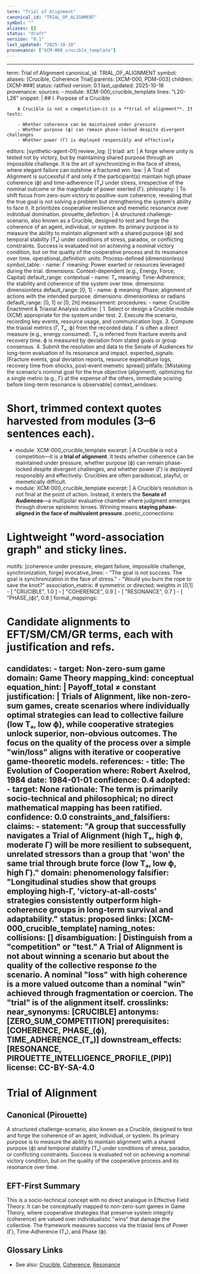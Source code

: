 ```yaml
---
term: "Trial of Alignment"
canonical_id: "TRIAL_OF_ALIGNMENT"
symbol: ""
aliases: []
status: "draft"
version: "0.1"
last_updated: "2025-10-18"
provenance: ["XCM-000_crucible_template"]
---
```


---
term: Trial of Alignment
canonical_id: TRIAL_OF_ALIGNMENT
symbol: 
aliases: [Crucible, Coherence Trial]
parents: [XCM-000, PDM-003]
children: [XCM-###]
status: ratified
version: 0.1
last_updated: 2025-10-18
provenance:
  sources:
    - module: XCM-000_crucible_template
      lines: "L20-L26"
      snippet: |
        ## I. Purpose of a Crucible

        A Crucible is not a competition—it is a **trial of alignment**. It tests:

        - Whether coherence can be maintained under pressure
        - Whether purpose (ϕ) can remain phase-locked despite divergent challenges
        - Whether power (Γ) is deployed responsibly and effectively
  editors: [synthetic-agent-01]
  review_log: []
triad:
  art: |
    A forge where unity is tested not by victory, but by maintaining shared purpose through an impossible challenge. It is the art of synchronizing in the face of stress, where elegant failure can outshine a fractured win.
  law: |
    A Trial of Alignment is successful if and only if the participant(s) maintain high phase coherence (ϕ) and time-adherence (Tₐ) under stress, irrespective of the nominal outcome or the magnitude of power exerted (Γ).
  philosophy: |
    To shift focus from zero-sum victory to positive-sum coherence, revealing that the true goal is not solving a problem but strengthening the system's ability to face it. It prioritizes cooperative resilience and memetic resonance over individual domination.
pirouette_definition: |
  A structured challenge-scenario, also known as a Crucible, designed to test and forge the coherence of an agent, individual, or system. Its primary purpose is to measure the ability to maintain alignment with a shared purpose (ϕ) and temporal stability (Tₐ) under conditions of stress, paradox, or conflicting constraints. Success is evaluated not on achieving a nominal victory condition, but on the quality of the cooperative process and its resonance over time.
operational_definition:
  units: Process-defined (dimensionless)
  symbol_table:
    - name: Γ
      meaning: Power exerted or resources leveraged during the trial.
      dimensions: Context-dependent (e.g., Energy, Force, Capital)
      default_range: contextual
    - name: Tₐ
      meaning: Time-Adherence; the stability and coherence of the system over time.
      dimensions: dimensionless
      default_range: [0, 1]
    - name: ϕ
      meaning: Phase; alignment of actions with the intended purpose.
      dimensions: dimensionless or radians
      default_range: [0, 1] or [0, 2π]
  measurement:
    procedures:
      - name: Crucible Enactment & Triaxial Analysis
        outline: |
          1. Select or design a Crucible module (XCM) appropriate for the system under test.
          2. Execute the scenario, recording key events, resource usage, and communication logs.
          3. Compute the triaxial metrics (Γ, Tₐ, ϕ) from the recorded data. Γ is often a direct measure (e.g., energy consumed). Tₐ is inferred from fracture events and recovery time. ϕ is measured by deviation from stated goals or group consensus.
          4. Submit the resolution and data to the Senate of Audiences for long-term evaluation of its resonance and impact.
        expected_signals: [Fracture events, goal deviation reports, resource expenditure logs, recovery time from shocks, post-event memetic spread]
        pitfalls: [Mistaking the scenario's nominal goal for the true objective (alignment), optimizing for a single metric (e.g., Γ) at the expense of the others, immediate scoring before long-term resonance is observable]
context_windows:
  # Short, trimmed context quotes harvested from modules (3–6 sentences each).
  - module: XCM-000_crucible_template
    excerpt: |
      A Crucible is not a competition—it is a **trial of alignment**. It tests whether coherence can be maintained under pressure, whether purpose (ϕ) can remain phase-locked despite divergent challenges, and whether power (Γ) is deployed responsibly and effectively. Crucibles are often paradoxical, playful, or memetically difficult.
  - module: XCM-000_crucible_template
    excerpt: |
      A Crucible’s resolution is not final at the point of action. Instead, it enters the **Senate of Audiences**—a multipolar evaluative chamber where judgment emerges through diverse epistemic lenses. Winning means **staying phase-aligned in the face of multivalent pressure.**
poetic_connections:
  # Lightweight "word-association graph" and sticky lines.
  motifs: [coherence under pressure, elegant failure, impossible challenge, synchronization, forge]
  evocative_lines:
    - "The goal is not success. The goal is synchronization in the face of stress."
    - "Would you burn the rope to save the knot?"
  association_matrix:
    # symmetric or directed; weights in [0,1]
    - [ "CRUCIBLE", 1.0 ]
    - [ "COHERENCE", 0.9 ]
    - [ "RESONANCE", 0.7 ]
    - [ "PHASE_(ϕ)", 0.8 ]
formal_mappings:
  # Candidate alignments to EFT/SM/CM/GR terms, each with justification and refs.
  candidates:
    - target: Non-zero-sum game
      domain: Game Theory
      mapping_kind: conceptual
      equation_hint: |
        Payoff_total ≠ constant
      justification: |
        Trials of Alignment, like non-zero-sum games, create scenarios where individually optimal strategies can lead to collective failure (low Tₐ, low ϕ), while cooperative strategies unlock superior, non-obvious outcomes. The focus on the quality of the process over a simple "win/loss" aligns with iterative or cooperative game-theoretic models.
      references:
        - title: The Evolution of Cooperation
          where: Robert Axelrod, 1984
          date: 1984-01-01
      confidence: 0.4
  adopted:
    - target: None
      rationale: The term is primarily socio-technical and philosophical; no direct mathematical mapping has been ratified.
      confidence: 0.0
constraints_and_falsifiers:
  claims:
    - statement: "A group that successfully navigates a Trial of Alignment (high Tₐ, high ϕ, moderate Γ) will be more resilient to subsequent, unrelated stressors than a group that 'won' the same trial through brute force (low Tₐ, low ϕ, high Γ)."
      domain: phenomenology
      falsifier: "Longitudinal studies show that groups employing high-Γ, 'victory-at-all-costs' strategies consistently outperform high-coherence groups in long-term survival and adaptability."
      status: proposed
      links: [XCM-000_crucible_template]
naming_notes:
  collisions: []
  disambiguation: |
    Distinguish from a "competition" or "test." A Trial of Alignment is not about winning a scenario but about the quality of the collective response *to* the scenario. A nominal "loss" with high coherence is a more valued outcome than a nominal "win" achieved through fragmentation or coercion. The "trial" is of the alignment itself.
crosslinks:
  near_synonyms: [CRUCIBLE]
  antonyms: [ZERO_SUM_COMPETITION]
  prerequisites: [COHERENCE, PHASE_(ϕ), TIME_ADHERENCE_(Tₐ)]
  downstream_effects: [RESONANCE, PIROUETTE_INTELLIGENCE_PROFILE_(PIP)]
license: CC-BY-SA-4.0
---

# Trial of Alignment

## Canonical (Pirouette)
A structured challenge-scenario, also known as a Crucible, designed to test and forge the coherence of an agent, individual, or system. Its primary purpose is to measure the ability to maintain alignment with a shared purpose (ϕ) and temporal stability (Tₐ) under conditions of stress, paradox, or conflicting constraints. Success is evaluated not on achieving a nominal victory condition, but on the quality of the cooperative process and its resonance over time.

## EFT-First Summary
This is a socio-technical concept with no direct analogue in Effective Field Theory. It can be conceptually mapped to non-zero-sum games in Game Theory, where cooperative strategies that preserve system integrity (coherence) are valued over individualistic "wins" that damage the collective. The framework measures success via the triaxial lens of Power (Γ), Time-Adherence (Tₐ), and Phase (ϕ).

## Glossary Links
- See also: [Crucible](./CRUCIBLE.md), [Coherence](./COHERENCE.md), [Resonance](./RESONANCE.md)
